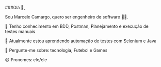 ###Olá 👋,

Sou Marcelo Camargo, quero ser engenheiro de software 👨‍💻.

🔭 Tenho conhecimento em BDD, Postman, Planejamento e execução de testes manuais

🌱 Atualmente estou aprendendo automação de testes com Selenium e Java

💬 Pergunte-me sobre: ​​tecnologia, Futebol e Games

😄 Pronomes: ele/ele

